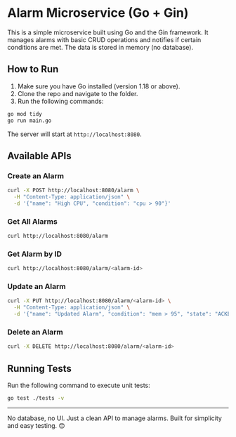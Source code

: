 # Alarm Microservice (Go + Gin)

This is a simple microservice built using Go and the Gin framework. It manages alarms with basic CRUD operations and notifies if certain conditions are met. The data is stored in memory (no database).

## How to Run

1. Make sure you have Go installed (version 1.18 or above).
2. Clone the repo and navigate to the folder.
3. Run the following commands:

```bash
go mod tidy
go run main.go
```

The server will start at `http://localhost:8080`.

## Available APIs

### Create an Alarm
```bash
curl -X POST http://localhost:8080/alarm \
  -H "Content-Type: application/json" \
  -d '{"name": "High CPU", "condition": "cpu > 90"}'
```

### Get All Alarms
```bash
curl http://localhost:8080/alarm
```

### Get Alarm by ID
```bash
curl http://localhost:8080/alarm/<alarm-id>
```

### Update an Alarm
```bash
curl -X PUT http://localhost:8080/alarm/<alarm-id> \
  -H "Content-Type: application/json" \
  -d '{"name": "Updated Alarm", "condition": "mem > 95", "state": "ACKED"}'
```

### Delete an Alarm
```bash
curl -X DELETE http://localhost:8080/alarm/<alarm-id>
```

## Running Tests

Run the following command to execute unit tests:

```bash
go test ./tests -v
```

---

No database, no UI. Just a clean API to manage alarms. Built for simplicity and easy testing. 😊